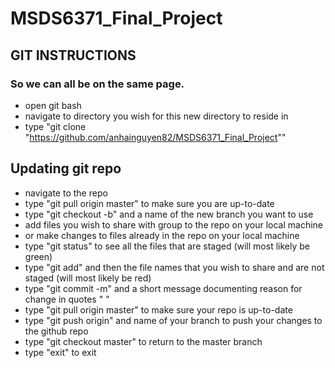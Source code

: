 # MSDS6371_Final_Project

## GIT INSTRUCTIONS
### So we can all be on the same page.

* open git bash <br>
* navigate to directory you wish for this new directory to reside in <br>
* type "git clone "https://github.com/anhainguyen82/MSDS6371_Final_Project"" <br>

## Updating git repo
* navigate to the repo <br>
* type "git pull origin master" to make sure you are up-to-date <br>
* type "git checkout -b" and a name of the new branch you want to use <br>
* add files you wish to share with group to the repo on your local machine <br>
* or make changes to files already in the repo on your local machine <br>
* type "git status" to see all the files that are staged (will most likely be green) <br>
* type "git add" and then the file names that you wish to share and are not staged (will most likely be red) <br>
* type "git commit -m" and a short message documenting reason for change in quotes " " <br>
* type "git pull origin master" to make sure your repo is up-to-date <br>
* type "git push origin" and name of your branch to push your changes to the github repo <br>
* type "git checkout master" to return to the master branch <br>
* type "exit" to exit <br>
